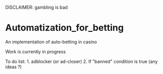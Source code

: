 DISCLAIMER: gambling is bad

# Automatization_for_betting
An implementation of auto-betting in casino 

Work is currently in progress

To do list:
	1. adblocker (or ad-closer)
	2. If "banned" condition is true (any ideas ?)
